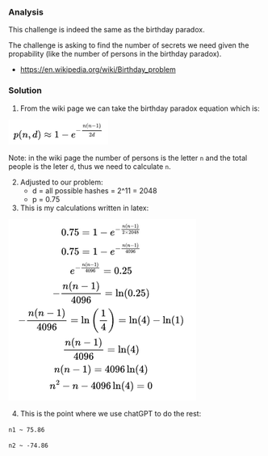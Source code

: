 ### Analysis
This challenge is indeed the same as the birthday paradox.

The challenge is asking to find the number of secrets we need given the propability (like the number of persons in the birthday paradox).
* https://en.wikipedia.org/wiki/Birthday_problem

### Solution
1. From the wiki page we can take the birthday paradox equation which is:

![alt text](image.png)

Note: in the wiki page the number of persons is the letter `n` and the total people is the leter `d`, thus we need to calculate `n`.

2. Adjusted to our problem:
    * d = all possible hashes = 2^11 = 2048
    * p = 0.75
3. This is my calculations written in latex:

![alt text](image-2.png)

4. This is the point where we use chatGPT to do the rest:

`n1 ~ 75.86`

`n2 ~ -74.86`
